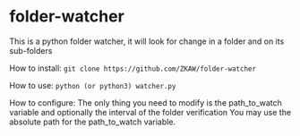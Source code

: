 # folder-watcher
This is a python folder watcher, it will look for change in a folder and on its sub-folders

How to install:
`git clone https://github.com/ZKAW/folder-watcher`

How to use:
`python (or python3) watcher.py`

How to configure:
The only thing you need to modify is the path_to_watch variable and optionally the interval of the folder verification
You may use the absolute path for the path_to_watch variable.


